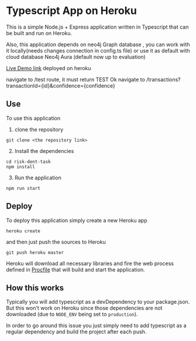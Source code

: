 Typescript App on Heroku
========================

This is a simple Node.js + Express application written in Typescript 
that can be built and run on Heroku.

Also, this application depends on neo4j Graph database , you can work with it locally(needs changes connection in config.ts file) or use it as default with cloud database Neo4j Aura (default now up to evaluation)

[Live Demo link](https://risk-dent.herokuapp.com/) deployed on heroku 

navigate to /test  route, it must return TEST Ok 
navigate to /transactions?transactionId={id}&confidence={confidence}  

## Use
To use this application 

1. clone the repository
```
git clone <the repository link>
```
2. Install the dependencies
```
cd risk-dent-task
npm install
```
3. Run the application
```
npm run start
```


## Deploy
To deploy this application simply create a new Heroku app

```
heroku create
```

and then just push the sources to Heroku

```
git push heroku master
```

Heroku will download all necessary libraries and fire the web
process defined in [Procfile](Procfile) that will build and start
the application.

## How this works

Typically you will add typescript as a devDependency to your package.json.
But this won't work on Heroku since those dependencies are not downloaded
(due to `NODE_ENV` being set to `production`).

In order to go around this issue you just simply need to add typescript
as a regular dependency and build the project after each push.
